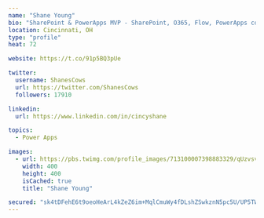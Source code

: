 ```yaml
---
name: "Shane Young"
bio: "SharePoint & PowerApps MVP - SharePoint, O365, Flow, PowerApps consulting? @PowerApps911 | Pure Snark? You found it."
location: Cincinnati, OH
type: "profile"
heat: 72

website: https://t.co/91p5BQ3pUe

twitter:
  username: ShanesCows
  url: https://twitter.com/ShanesCows
  followers: 17910

linkedin:
  url: https://www.linkedin.com/in/cincyshane

topics:
  - Power Apps

images:
  - url: https://pbs.twimg.com/profile_images/713100007398883329/qUzvsvQ3_400x400.jpg
    width: 400
    height: 400
    isCached: true
    title: "Shane Young"

secured: "sk4tDFehE6t9oeoHeArL4kZeZ6im+MqlCmuWy4fDLshZSwkznN5pc5U/UP5TWOGQjC0lu0DD2maJN29CMxuBXfgOi+kEvAEPlqOETvV4/m3kRHSPDOq+7qH0TiuSDE8xIVcn/wU5tUm4JQNGLCluRrnsuk86kRAPoPICg/RsRyH0KS3EES7MtF7HFoUklL3AyBArRXC4FH2AwYGB/VwLqAla8o4k43OB5zAGz5yLFaYvfNferozlYPsLXYBn12uxXT2yz/ORnmHEwXSOGvxNh8yiv0ntfttcq0uXk/jm9nI0YzAR8U79o11EvsQZ9SUx3/F8trqnQGsLYG9/ie50Jdq34TKP3Fg8LlVS/CYzN+dNBNjHdd0YVqnZKiezrHc2NpC4AaU/YvOpMk0jRDXMxFZ9OhkEmhCWlCl3NBPYrjw=;7Zyhmfpn2RzqnAMJKS6dfQ=="
---
```


